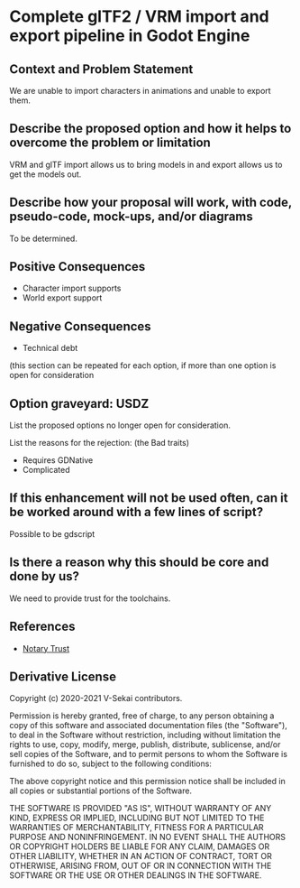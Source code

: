 # Complete glTF2 / VRM import and export pipeline in Godot Engine

## Context and Problem Statement

We are unable to import characters in animations and unable to export them.

## Describe the proposed option and how it helps to overcome the problem or limitation

VRM and glTF import allows us to bring models in and export allows us to get the models out.

## Describe how your proposal will work, with code, pseudo-code, mock-ups, and/or diagrams

To be determined.

## Positive Consequences <!-- optional -->

- Character import supports
- World export support

## Negative Consequences <!-- optional -->

- Technical debt

(this section can be repeated for each option, if more than one option is open for consideration

## Option graveyard: USDZ

List the proposed options no longer open for consideration.

List the reasons for the rejection: (the Bad traits)

- Requires GDNative
- Complicated

## If this enhancement will not be used often, can it be worked around with a few lines of script?

Possible to be gdscript

## Is there a reason why this should be core and done by us?

We need to provide trust for the toolchains.

## References <!-- optional -->

- [Notary Trust](20210523-complete-gltf2-vrm-import-and-export-pipeline-in-godot-engine.md)

## Derivative License

Copyright (c) 2020-2021 V-Sekai contributors.

Permission is hereby granted, free of charge, to any person obtaining a copy
of this software and associated documentation files (the "Software"), to deal
in the Software without restriction, including without limitation the rights
to use, copy, modify, merge, publish, distribute, sublicense, and/or sell
copies of the Software, and to permit persons to whom the Software is
furnished to do so, subject to the following conditions:

The above copyright notice and this permission notice shall be included in all
copies or substantial portions of the Software.

THE SOFTWARE IS PROVIDED "AS IS", WITHOUT WARRANTY OF ANY KIND, EXPRESS OR
IMPLIED, INCLUDING BUT NOT LIMITED TO THE WARRANTIES OF MERCHANTABILITY,
FITNESS FOR A PARTICULAR PURPOSE AND NONINFRINGEMENT. IN NO EVENT SHALL THE
AUTHORS OR COPYRIGHT HOLDERS BE LIABLE FOR ANY CLAIM, DAMAGES OR OTHER
LIABILITY, WHETHER IN AN ACTION OF CONTRACT, TORT OR OTHERWISE, ARISING FROM,
OUT OF OR IN CONNECTION WITH THE SOFTWARE OR THE USE OR OTHER DEALINGS IN THE
SOFTWARE.
